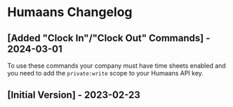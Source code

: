 # Humaans Changelog

## [Added "Clock In"/"Clock Out" Commands] - 2024-03-01

To use these commands your company must have time sheets enabled and you need to add the `private:write` scope to your Humaans API key.

## [Initial Version] - 2023-02-23
